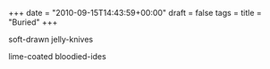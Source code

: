 +++
date = "2010-09-15T14:43:59+00:00"
draft = false
tags = 
title = "Buried"
+++
<p>soft-drawn jelly-knives</p>&#13;
<p>lime-coated bloodied-ides</p> 